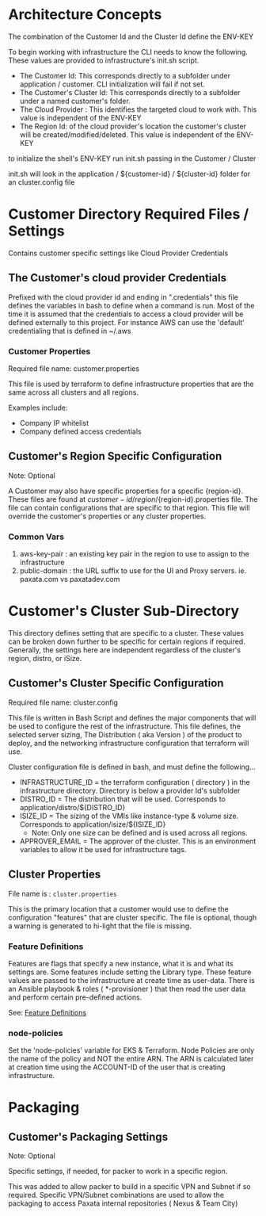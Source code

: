 
# Architecture Concepts

The combination of the Customer Id and the Cluster Id define the ENV-KEY

To begin working with infrastructure the CLI needs to know the following.  These values are provided to infrastructure's init.sh script.

* The Customer Id: This corresponds directly to a subfolder under application / customer.  CLI initialization will fail if not set.
* The Customer's Cluster Id:  This corresponds directly to a subfolder under a named customer's folder.
* The Cloud Provider : This identifies the targeted cloud to work with.  This value is independent of the ENV-KEY
* The Region Id: of the cloud provider's location the customer's cluster will be created/modified/deleted.  This value is independent of the ENV-KEY

to initialize the shell's ENV-KEY run init.sh passing in the Customer / Cluster

init.sh will look in the application / ${customer-id} / ${cluster-id} folder for an cluster.config file

# Customer Directory Required Files / Settings

Contains customer specific settings like Cloud Provider Credentials

## The Customer's cloud provider Credentials

Prefixed with the cloud provider id and ending in ".credentials" this file defines the variables in bash to define when a command is run.  Most of the time it is assumed that the credentials to access a cloud provider will be defined externally to this project.  For instance AWS can use the 'default' credentialing that is defined in ~/.aws

### Customer Properties

Required file name: customer.properties

This file is used by terraform to define infrastructure properties that are the same across all clusters and all regions.

Examples include:

* Company IP whitelist
* Company defined access credentials

## Customer's Region Specific Configuration

Note: Optional

A Customer may also have specific properties for a specific {region-id}.  These files are found at ${customer-id}/region/${region-id}.properties file. The file can contain configurations that are specific to that region.  This file will override the customer's properties or any cluster properties.

### Common Vars

1. aws-key-pair : an existing key pair in the region to use to assign to the infrastructure
1. public-domain : the URL suffix to use for the UI and Proxy servers. ie. paxata.com vs paxatadev.com

# Customer's Cluster Sub-Directory

This directory defines setting that are specific to a cluster.  These values can be broken down further to be specific for certain regions if required.  Generally, the settings here are independent regardless of the cluster's region, distro, or iSize.

## Customer's Cluster Specific Configuration

Required file name: cluster.config

This file is written in Bash Script and defines the major components that will be used to configure the rest of the infrastructure.  This file defines, the selected server sizing, The Distribution ( aka Version ) of the product to deploy, and the networking infrastructure configuration that terraform will use.

Cluster configuration file is defined in bash, and must define the following...

* INFRASTRUCTURE_ID = the terraform configuration ( directory ) in the infrastructure directory.  Directory is below a provider Id's subfolder
* DISTRO_ID = The distribution that will be used.  Corresponds to application/distro/${DISTRO_ID}
* ISIZE_ID = The sizing of the VMIs like instance-type & volume size. Corresponds to application/isize/${ISIZE_ID}
  * Note: Only one size can be defined and is used across all regions.
* APPROVER_EMAIL = The approver of the cluster.  This is an environment variables to allow it be used for infrastructure tags.

## Cluster Properties

File name is :  `cluster.properties`

This is the primary location that a customer would use to define the configuration "features" that are cluster specific.  The file is optional, though a warning is generated to hi-light that the file is missing.

### Feature Definitions

Features are flags that specify a new instance, what it is and what its settings are. Some features include setting the Library type. These feature values are passed to the infrastructure at create time as user-data.  There is an Ansible playbook & roles ( \*-provisioner ) that then read the user data and perform certain pre-defined actions.

See: [Feature Definitions](features.md)

### node-policies

Set the 'node-policies' variable for EKS & Terraform.  Node Policies are only the name of the policy and NOT the entire ARN.  The ARN is calculated later at creation time using the ACCOUNT-ID of the user that is creating infrastructure.

# Packaging

## Customer's Packaging Settings

Note: Optional

Specific settings, if needed, for packer to work in a specific region.

This was added to allow packer to build in a specific VPN and Subnet if so required.  Specific VPN/Subnet combinations are used to allow the packaging to access Paxata internal repositories ( Nexus & Team City)
